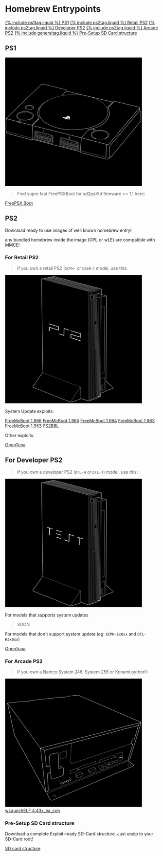 # Homebrew Entrypoints

<div class="SideNav border">
<a class="SideNav-item" href="#ps1">{% include ps1tag.liquid %} PS1</a>
<a class="SideNav-item" href="#for-retail-ps2">{% include ps2tag.liquid %} Retail PS2</a>
<a class="SideNav-item" href="#for-developer-ps2">{% include ps2tag.liquid %} Developer PS2</a>
<a class="SideNav-item" href="#for-arcade-ps2">{% include ps2tag.liquid %} Arcade PS2</a>
<a class="SideNav-item" href="#pre-setup-sd-card-structure">{% include generaltag.liquid %} Pre-Setup SD Card structure</a>
</div>

## PS1

<img src="img/ps1.png" width="450" height="420">


> Find super fast FreePSXBoot for sd2psXtd firmware >= 1.1 here:

<div class="BtnGroup d-block mb-2">
    <a class="BtnGroup-item btn btn-outline" type="button" href="https://github.com/sd2psXtd/FreePSXBoot/releases/tag/sd2psXtd-1.1">FreePSX Boot</a>
</div>


## PS2

Download ready to use images of well known homebrew entry!

any bundled homebrew inside the image (OPL or wLE) are compatible with MMCE!


### For Retail PS2
> If you own a retail PS2 (`SCPH-` or `DESR-`) model, use this:

<img src="img/ps2.png" width="450" height="420">

System Update exploits:

<div class="BtnGroup d-block mb-2">
    <a class="BtnGroup-item btn btn-outline" type="button" href="https://github.com/sd2psXtd/sd2psXtd.github.io/releases/download/latest/FMCB-1966.mcd">FreeMcBoot 1.966</a>
    <a class="BtnGroup-item btn btn-outline" type="button" href="https://github.com/sd2psXtd/sd2psXtd.github.io/releases/download/latest/FMCB-1965.mcd">FreeMcBoot 1.965</a>
    <a class="BtnGroup-item btn btn-outline" type="button" href="https://github.com/sd2psXtd/sd2psXtd.github.io/releases/download/latest/FMCB-1964.mcd">FreeMcBoot 1.964</a>
    <a class="BtnGroup-item btn btn-outline" type="button" href="https://github.com/sd2psXtd/sd2psXtd.github.io/releases/download/latest/FMCB-1963.mcd">FreeMcBoot 1.963</a>
    <a class="BtnGroup-item btn btn-outline" type="button" href="https://github.com/sd2psXtd/sd2psXtd.github.io/releases/download/latest/FMCB-1953.mcd">FreeMcBoot 1.953</a>
    <a class="BtnGroup-item btn btn-outline" type="button" href="https://github.com/sd2psXtd/sd2psXtd.github.io/releases/download/latest/PS2BBL.mcd">PS2BBL</a>
</div>

Other exploits:

<div class="BtnGroup d-block mb-2">
    <a class="BtnGroup-item btn btn-outline" type="button" href="https://sd2psx.net/assets/exploit/OpenTuna-2.0.0.mcd">OpenTuna</a>
</div>

## For **Developer** PS2
> If you own a developer PS2 (`DTL-H` or `DTL-T`) model, use this:

<img src="img/ps2_DTL-H.png" width="450" height="420">

For models that supports system updates

<!--
<div class="BtnGroup d-block mb-2">
    <a class="BtnGroup-item btn btn-outline" type="button" href="https://github.com/sd2psXtd/sd2psXtd.github.io/releases/download/latest/PS2BBL-DEX.mcd">PS2BBL</a>
</div>-->

> SOON

For models that don't support system update (eg: `SCPH-1x0xx` and `DTL-H3x0xx`)

<div class="BtnGroup d-block mb-2">
    <a class="BtnGroup-item btn btn-outline" type="button" href="https://sd2psx.net/assets/exploit/OpenTuna-2.0.0.mcd">OpenTuna</a>
    <!--<a class="BtnGroup-item btn btn-outline" type="button" href="https://github.com/sd2psXtd/sd2psXtd.github.io/releases/download/latest/PS2BBL-DEX.mcd">PS2BBL</a>-->
</div>



### For Arcade PS2
> If you own a Namco System 246, System 256 or Konami python1:

<img src="img/s256.png" width="450" height="420">

<div class="BtnGroup d-block mb-2">
    <a class="BtnGroup-item btn btn-outline" type="button" href="https://github.com/sd2psXtd/sd2psXtd.github.io/releases/download/latest/wLaunchELF_Arcade.mcd">wLaunchELF 4.43x_isr_coh</a>
</div>

### Pre-Setup SD Card structure

Download a complete Exploit-ready SD-Card structure. 
Just unzip to your SD-Card root!

<div class="BtnGroup d-block mb-2">
    <a class="BtnGroup-item btn btn-outline" type="button" href="https://github.com/sd2psXtd/sd2psXtd.github.io/releases/download/latest/MemoryCards.zip">SD card structure</a>
</div>
